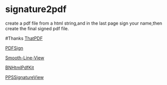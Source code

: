 # signature2pdf
create a pdf file from a html string,and in the last page sign your name,then create the final signed pdf file.

#Thanks
[ThatPDF](https://github.com/shutup/ThatPDF)

[PDFSign](https://github.com/shutup/PDFSign)

[Smooth-Line-View](https://github.com/levinunnink/Smooth-Line-View)

[BNHtmlPdfKit](https://github.com/brentnycum/BNHtmlPdfKit)

[PPSSignatureView](https://github.com/jharwig/PPSSignatureView)
